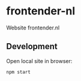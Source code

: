 # frontender-nl

Website frontender.nl

## Development

Open local site in browser:

```
npm start
```
